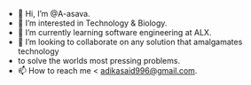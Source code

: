 - 👋 Hi, I’m @A-asava.
- 👀 I’m interested in Technology & Biology.
- 🌱 I’m currently learning software engineering at ALX.
- 💞️ I’m looking to collaborate on any solution that amalgamates technology
- to solve the worlds most pressing problems. 
- 📫 How to reach me < adikasaid996@gmail.com.

<!---
A-asava/A-asava is a ✨ special ✨ repository because its `README.md` (this file) appears on your GitHub profile.
You can click the Preview link to take a look at your changes.
--->
